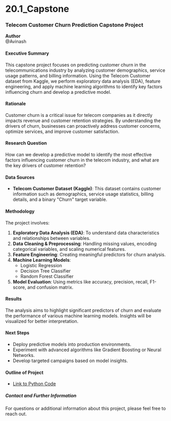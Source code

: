 # 20.1_Capstone
### Telecom Customer Churn Prediction Capstone Project

**Author**  
@Avinash

#### Executive Summary  
This capstone project focuses on predicting customer churn in the telecommunications industry by analyzing customer demographics, service usage patterns, and billing information. Using the Telecom Customer dataset from Kaggle, we perform exploratory data analysis (EDA), feature engineering, and apply machine learning algorithms to identify key factors influencing churn and develop a predictive model.

#### Rationale  
Customer churn is a critical issue for telecom companies as it directly impacts revenue and customer retention strategies. By understanding the drivers of churn, businesses can proactively address customer concerns, optimize services, and improve customer satisfaction.

#### Research Question  
How can we develop a predictive model to identify the most effective factors influencing customer churn in the telecom industry, and what are the key drivers of customer retention?

#### Data Sources  
- **Telecom Customer Dataset (Kaggle)**: This dataset contains customer information such as demographics, service usage statistics, billing details, and a binary "Churn" target variable.

#### Methodology  
The project involves:
1. **Exploratory Data Analysis (EDA)**: To understand data characteristics and relationships between variables.
2. **Data Cleaning & Preprocessing**: Handling missing values, encoding categorical variables, and scaling numerical features.
3. **Feature Engineering**: Creating meaningful predictors for churn analysis.
4. **Machine Learning Models**:
   - Logistic Regression
   - Decision Tree Classifier
   - Random Forest Classifier
5. **Model Evaluation**: Using metrics like accuracy, precision, recall, F1-score, and confusion matrix.

#### Results  
The analysis aims to highlight significant predictors of churn and evaluate the performance of various machine learning models. Insights will be visualized for better interpretation.

#### Next Steps  
- Deploy predictive models into production environments.
- Experiment with advanced algorithms like Gradient Boosting or Neural Networks.
- Develop targeted campaigns based on model insights.

#### Outline of Project  

- [Link to Python Code](capstone.py)

##### Contact and Further Information  
For questions or additional information about this project, please feel free to reach out.


